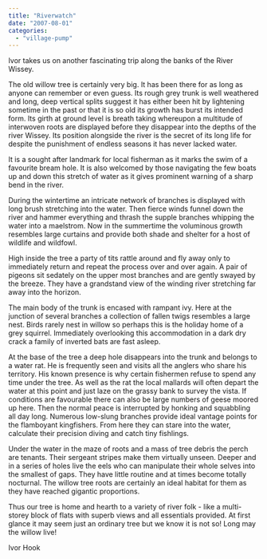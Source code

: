 ```yaml
---
title: "Riverwatch"
date: "2007-08-01"
categories: 
  - "village-pump"
---
```


Ivor takes us on another fascinating trip along the banks of the River Wissey.

The old willow tree is certainly very big. It has been there for as long as anyone can remember or even guess. Its rough grey trunk is well weathered and long, deep vertical splits suggest it has either been hit by lightening sometime in the past or that it is so old its growth has burst its intended form. Its girth at ground level is breath taking whereupon a multitude of interwoven roots are displayed before they disappear into the depths of the river Wissey. Its position alongside the river is the secret of its long life for despite the punishment of endless seasons it has never lacked water.

It is a sought after landmark for local fisherman as it marks the swim of a favourite bream hole. It is also welcomed by those navigating the few boats up and down this stretch of water as it gives prominent warning of a sharp bend in the river.

During the wintertime an intricate network of branches is displayed with long brush stretching into the water. Then fierce winds funnel down the river and hammer everything and thrash the supple branches whipping the water into a maelstrom. Now in the summertime the voluminous growth resembles large curtains and provide both shade and shelter for a host of wildlife and wildfowl.

High inside the tree a party of tits rattle around and fly away only to immediately return and repeat the process over and over again. A pair of pigeons sit sedately on the upper most branches and are gently swayed by the breeze. They have a grandstand view of the winding river stretching far away into the horizon.

The main body of the trunk is encased with rampant ivy. Here at the junction of several branches a collection of fallen twigs resembles a large nest. Birds rarely nest in willow so perhaps this is the holiday home of a grey squirrel. Immediately overlooking this accommodation in a dark dry crack a family of inverted bats are fast asleep.

At the base of the tree a deep hole disappears into the trunk and belongs to a water rat. He is frequently seen and visits all the anglers who share his territory. His known presence is why certain fishermen refuse to spend any time under the tree. As well as the rat the local mallards will often depart the water at this point and just laze on the grassy bank to survey the vista. If conditions are favourable there can also be large numbers of geese moored up here. Then the normal peace is interrupted by honking and squabbling all day long. Numerous low-slung branches provide ideal vantage points for the flamboyant kingfishers. From here they can stare into the water, calculate their precision diving and catch tiny fishlings.

Under the water in the maze of roots and a mass of tree debris the perch are tenants. Their sergeant stripes make them virtually unseen. Deeper and in a series of holes live the eels who can manipulate their whole selves into the smallest of gaps. They have little routine and at times become totally nocturnal. The willow tree roots are certainly an ideal habitat for them as they have reached gigantic proportions.

Thus our tree is home and hearth to a variety of river folk - like a multi-storey block of flats with superb views and all essentials provided. At first glance it may seem just an ordinary tree but we know it is not so! Long may the willow live!

Ivor Hook
